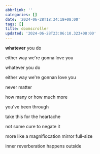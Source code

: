 ```yaml
---
abbrlink: ''
categories: []
date: '2024-06-28T18:34:18+08:00'
tags: []
title: doomscroller
updated: '2024-06-28T23:06:10.323+08:00'
---
```

**whatever** you do

either way we're gonna love you

whatever you do

either way we're gonnan love you

never matter

how many or how much more

you've been through

take this for the heartache

not some cure to negate it

more like a magnifiocation mirror full-size

inner reverberation happens outside
